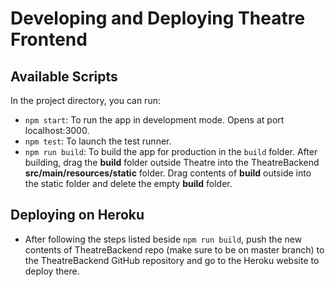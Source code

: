 # Developing and Deploying Theatre Frontend

## Available Scripts

In the project directory, you can run:
- `npm start`: To run the app in development mode. Opens at port localhost:3000.
- `npm test`: To launch the test runner.
- `npm run build`: To build the app for production in the `build` folder. After building, drag the **build** folder outside Theatre into the TheatreBackend **src/main/resources/static** folder. Drag contents of **build** outside into the static folder and delete the empty **build** folder.

## Deploying on Heroku

- After following the steps listed beside `npm run build`, push the new contents of TheatreBackend repo (make sure to be on master branch) to the TheatreBackend GitHub repository and go to the Heroku website to deploy there.  

